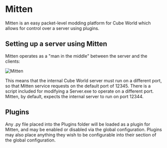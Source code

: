 # Mitten

Mitten is an easy packet-level modding platform for Cube World which allows for control over a server using plugins.

## Setting up a server using Mitten

Mitten operates as a "man in the middle" between the server and the clients:

![Mitten](https://i.imgur.com/q5ZAEQo.png)

This means that the internal Cube World server must run on a different port, so that Mitten service requests on the default port of 12345. There is a script included for modifying a Server.exe to operate on a different port. Mitten, by default, expects the internal server to run on port 12344.

## Plugins

Any .py file placed into the Plugins folder will be loaded as a plugin for Mitten, and may be enabled or disabled via the global configuration. Plugins may also place anything they wish to be configurable into their section of the global configuration. 
